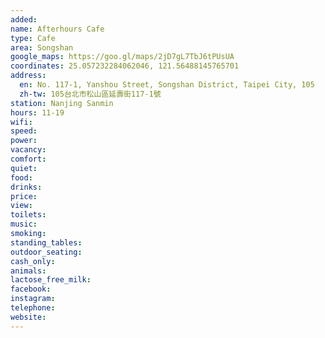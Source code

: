 ```yaml
---
added: 
name: Afterhours Cafe
type: Cafe
area: Songshan
google_maps: https://goo.gl/maps/2jD7gL7TbJ6tPUsUA
coordinates: 25.057232284062046, 121.56488145765701
address:
  en: No. 117-1, Yanshou Street, Songshan District, Taipei City, 105
  zh-tw: 105台北市松山區延壽街117-1號
station: Nanjing Sanmin
hours: 11-19
wifi: 
speed: 
power: 
vacancy: 
comfort: 
quiet: 
food: 
drinks: 
price: 
view: 
toilets: 
music: 
smoking: 
standing_tables: 
outdoor_seating: 
cash_only: 
animals: 
lactose_free_milk: 
facebook: 
instagram: 
telephone: 
website: 
---
```

